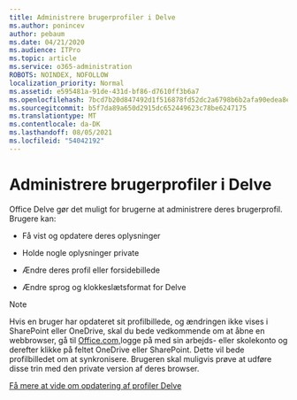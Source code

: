 ```yaml
---
title: Administrere brugerprofiler i Delve
ms.author: ponincev
author: pebaum
ms.date: 04/21/2020
ms.audience: ITPro
ms.topic: article
ms.service: o365-administration
ROBOTS: NOINDEX, NOFOLLOW
localization_priority: Normal
ms.assetid: e595481a-91de-431d-bf86-d7610ff3b6a7
ms.openlocfilehash: 7bcd7b20d847492d1f516878fd52dc2a6798b6b2afa90edea8eb4e460834a4eb
ms.sourcegitcommit: b5f7da89a650d2915dc652449623c78be6247175
ms.translationtype: MT
ms.contentlocale: da-DK
ms.lasthandoff: 08/05/2021
ms.locfileid: "54042192"
---
```

# <a name="manage-user-profiles-in-delve"></a>Administrere brugerprofiler i Delve

Office Delve gør det muligt for brugerne at administrere deres brugerprofil. Brugere kan:
  
- Få vist og opdatere deres oplysninger
    
- Holde nogle oplysninger private
    
- Ændre deres profil eller forsidebillede
    
- Ændre sprog og klokkeslætsformat for Delve
    
> [!NOTE]
> Hvis en bruger har opdateret sit profilbillede, og ændringen ikke vises i SharePoint eller OneDrive, skal du bede vedkommende om at åbne en webbrowser, gå til [Office.com,](https://www.office.com)logge på med sin arbejds- eller skolekonto og derefter klikke på feltet OneDrive eller SharePoint. Dette vil bede profilbilledet om at synkronisere. Brugeren skal muligvis prøve at udføre disse trin med den private version af deres browser. 
  
[Få mere at vide om opdatering af profiler Delve](https://go.microsoft.com/fwlink/?linkid=735070)
  

